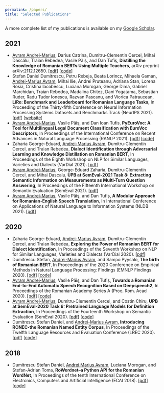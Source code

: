 ```yaml
---
permalink: /papers/
title: "Selected Publications"
---
```


A more complete list of my publications is available on my [Google Scholar](https://scholar.google.com/citations?user=00FWAZ0AAAAJ&hl=en).

## 2021

- <u>Avram Andrei-Marius</u>, Darius Catrina, Dumitru-Clementin Cercel, Mihai Dascălu, Traian Rebedea, Vasile Păiş, and Dan Tufiş, **Distilling the Knowledge of Romanian BERTs Using Multiple Teachers**, arXiv preprint arXiv:2112.12650. \[[pdf](https://arxiv.org/abs/2112.12650)\] \[[code](https://github.com/racai-ai/Romanian-DistilBERT)\]
- Stefan Daniel Dumitrescu, Petru Rebeja, Beata Lorincz, Mihaela Gaman, <u>Andrei-Marius Avram</u>, Mihai Ilie, Andrei Pruteanu, Adriana Stan, Lorena Rosia, Cristina Iacobescu, Luciana Morogan, George Dima, Gabriel Marchidan, Traian Rebedea, Madalina Chitez, Dani Yogatama, Sebastian Ruder, Radu Tudor Ionescu, Razvan Pascanu, and Viorica Patraucean, **LiRo: Benchmark and Leaderboard for Romanian Language Tasks**, In Proceeding of the Thirty-fifth Conference on Neural Information Processing Systems Datasets and Benchmarks Track (NeurIPS 2021). \[[pdf](https://openreview.net/forum?id=JH61CD7afTv)\] \[[website](https://lirobenchmark.github.io/)\]
- <u>Avram Andrei-Marius</u>, Vasile Păiș, and Dan Ioan Tufis, **PyEuroVoc: A Tool for Multilingual Legal Document Classification with EuroVoc Descriptors**, In Proceedings of the International Conference on Recent Advances in Natural Language Processing (RANLP 2021). \[[pdf](https://aclanthology.org/2021.ranlp-1.12/)\] \[[code](https://github.com/racai-ai/pyeurovoc)\]
- Zaharia George-Eduard, <u>Andrei-Marius Avram</u>, Dumitru-Clementin Cercel, and Traian Rebedea, **Dialect Identification through Adversarial Learning and Knowledge Distillation on Romanian BERT**, In Proceedings of the Eighth Workshop on NLP for Similar Languages, Varieties and Dialects (VarDial 2021). \[[pdf](https://aclanthology.org/2021.vardial-1.13/)\]
- <u>Avram Andrei-Marius</u>, George-Eduard Zaharia, Dumitru-Clementin Cercel, and Mihai Dascalu, **UPB at SemEval-2021 Task 8: Extracting Semantic Information on Measurements as Multi-Turn Question Answering**, In Proceedings of the Fifteenth International Workshop on Semantic Evaluation (SemEval 2021). \[[pdf](https://aclanthology.org/2021.semeval-1.65/#)\]
- <u>Avram Andrei-Marius</u>, Vasile Păiş, and Dan Tufiş, **A Modular Approach for Romanian-English Speech Translation**, In International Conference on Applications of Natural Language to Information Systems (NLDB 2021). \[[pdf](https://link.springer.com/chapter/10.1007/978-3-030-80599-9_6)\]

## 2020

- Zaharia George-Eduard, <u>Andrei-Marius Avram</u>, Dumitru-Clementin Cercel, and Traian Rebedea, **Exploring the Power of Romanian BERT for Dialect Identification**, In Proceedings of the Seventh Workshop on NLP for Similar Languages, Varieties and Dialects (VarDial 2020). \[[pdf](https://aclanthology.org/2020.vardial-1.22/)\]
- Dumitrescu Stefan, <u>Andrei-Marius Avram</u>, and Sampo Pyysalo, **The birth of Romanian BERT**, In Proceedings of the 2020 Conference on Empirical Methods in Natural Language Processing: Findings (EMNLP Findings 2020). \[[pdf](https://aclanthology.org/2020.findings-emnlp.387/)\] \[[code](https://github.com/dumitrescustefan/Romanian-Transformers)\]
- <u>Avram Andrei-Marius</u>, Vasile Păiş, and Dan Tufiş, **Towards a Romanian End-to-End Automatic Speech Recognition Based on Deepspeech2**, In Proceedings of the Romanian Academy Series A (Proc. Rom. Acad 2020). \[[pdf](https://academiaromana.ro/sectii2002/proceedings/doc2020-4/11-Avram_Tufis.pdf)\] \[[code](https://github.com/racai-ai/RobinASR)\]
- <u>Avram Andrei-Marius</u>, Dumitru-Clementin Cercel, and Costin Chiru, **UPB at SemEval-2020 Task 6: Pretrained Language Models for Definition Extraction**, In Proceedings of the Fourteenth Workshop on Semantic Evaluation (SemEval 2020). \[[pdf](https://aclanthology.org/2020.semeval-1.97/)\] \[[code](https://github.com/avramandrei/UPB-SemEval-2020-Task-6)\]
- Dumitrescu Stefan Daniel, and <u>Andrei-Marius Avram</u>, **Introducing RONEC-the Romanian Named Entity Corpus**, In Proceedings of the Twelfth Language Resources and Evaluation Conference (LREC 2020). \[[pdf](https://aclanthology.org/2020.lrec-1.546/)\] \[[code](https://github.com/dumitrescustefan/ronec)\]

## 2018

- Dumitrescu Stefan Daniel, <u>Andrei Marius Avram</u>, Luciana Morogan, and Stefan-Adrian Toma, **RoWordnet–a Python API for the Romanian WordNet**, In Proceedings of the tenth International Conference on Electronics, Computers and Artificial Intelligence (ECAI 2018). \[[pdf](https://ieeexplore.ieee.org/abstract/document/8679089)\] \[[code](https://github.com/dumitrescustefan/RoWordNet)\]